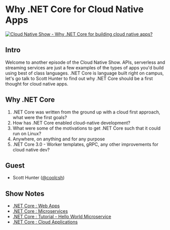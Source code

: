 # Why .NET Core for Cloud Native Apps

[![Cloud Native Show - Why .NET Core for building cloud native apps?](http://img.youtube.com/vi/cL5aM9YSx18/0.jpg)](http://www.youtube.com/watch?v=cL5aM9YSx18 "Why .NET Core for building cloud native apps?")

## Intro

Welcome to another episode of the Cloud Native Show. APIs, serverless and streaming services are just a few examples of the types of apps you'd build using best of class languages.  .NET Core is language built right on campus, let's go talk to Scott Hunter to find out why .NET Core should be a first thought for cloud native apps.

## Why .NET Core

1. .NET Core was written from the ground up with a cloud first approach, what were the first goals?
2. How has .NET Core enabled cloud-native development?
3. What were some of the motivations to get .NET Core such that it could run on Linux?
4. Anywhere, on anything and for any purpose
5. .NET Core 3.0 - Worker templates, gRPC, any other improvements for cloud native dev?

## Guest

* Scott Hunter ([@coolcsh](https://twitter.com/coolcsh))

## Show Notes

* [.NET Core : Web Apps](https://dotnet.microsoft.com/apps/aspnet?WT.mc_id=cloudnativeshow-github-shboyer)
* [.NET Core : Microservices](https://dotnet.microsoft.com/apps/aspnet/microservices?WT.mc_id=cloudnativeshow-github-shboyer)
* [.NET Core : Tutorial - Hello World Microservice](https://dotnet.microsoft.com/learn/web/aspnet-microservice-tutorial/intro?WT.mc_id=cloudnativeshow-github-shboyer)
* [.NET Core : Cloud Applications](https://dotnet.microsoft.com/apps/cloud?WT.mc_id=cloudnativeshow-github-shboyer)
